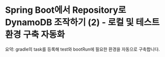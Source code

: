 # Spring Boot에서 Repository로 DynamoDB 조작하기 (2) - 로컬 및 테스트 환경 구축 자동화

요약: gradle의 task를 등록해 test와 bootRun에 필요한 환경을 자동으로 구축합니다.